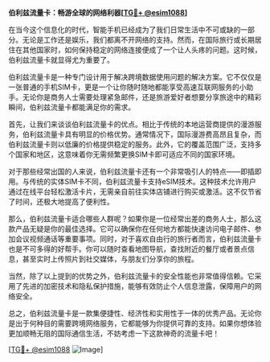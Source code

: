 **伯利兹流量卡：畅游全球的网络利器[[TG💪+ @esim1088](https://t.me/s/esim1088)]**

在当今这个信息化的时代，智能手机已经成为了我们日常生活中不可或缺的一部分。无论是工作还是娱乐，我们都离不开网络的支持。然而，在国际旅行或长期居住在其他国家时，如何保持稳定的网络连接便成了一个让人头疼的问题。这时候，伯利兹流量卡就显得尤为重要了。

伯利兹流量卡是一种专门设计用于解决跨境数据使用问题的解决方案。它不仅仅是一张普通的手机SIM卡，更是一个让你随时随地都能享受高速互联网服务的小助手。无论你是商务人士需要处理紧急邮件，还是旅游爱好者想要分享旅途中的精彩瞬间，伯利兹流量卡都能满足你的需求。

首先，让我们来谈谈伯利兹流量卡的优点。相比于传统的本地运营商提供的漫游服务，伯利兹流量卡具有明显的价格优势。通常情况下，国际漫游费高昂且复杂，而伯利兹流量卡则以低廉的价格提供稳定的服务。此外，它的覆盖范围广泛，支持多个国家和地区，这意味着你无需频繁更换SIM卡即可适应不同的国家环境。

对于那些经常出国的人来说，伯利兹流量卡还有一个非常吸引人的特点——即插即用。与传统的实体SIM卡不同，伯利兹流量卡支持eSIM技术。这种技术允许用户通过在线平台轻松激活卡片，无需亲自前往实体店铺进行购买或激活。这不仅节省了时间，还极大地提高了便利性。

那么，伯利兹流量卡适合哪些人群呢？如果你是一位经常出差的商务人士，那么这款产品无疑是你的最佳选择。它可以确保你在任何地方都能快速访问电子邮件、参加会议视频通话等重要事项。同时，对于喜欢自由行的旅行者而言，伯利兹流量卡也是不可多得的好帮手。你可以随时查看地图导航，查找附近的餐厅或者景点信息，甚至实时上传照片到社交媒体，与朋友们分享你的旅程。

当然，除了以上提到的优势之外，伯利兹流量卡的安全性能也非常值得信赖。它采用了先进的加密技术和隐私保护措施，能够有效防止个人信息泄露，保障用户的网络安全。

总之，伯利兹流量卡是一款集便捷性、经济性和实用性于一体的优秀产品。无论你是出于何种目的需要跨境网络服务，它都能够为你提供可靠的支持。如果你想体验更加顺畅无阻的国际通信生活，不妨考虑一下这款神奇的流量卡吧！

[[TG💪+ @esim1088](https://t.me/s/esim1088) ![Image](https://i.postimg.cc/4NQfJmqS/Snipaste-2025-05-13-00-14-12.png)]